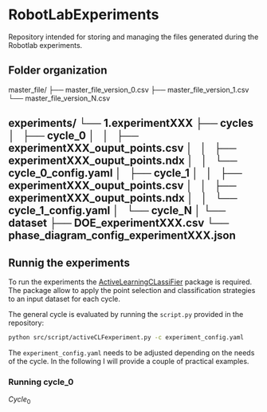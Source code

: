 # RobotLabExperiments

Repository intended for storing and managing the files generated during the Robotlab experiments.

Folder organization
------------
master_file/
├── master_file_version_0.csv
├── master_file_version_1.csv
└── master_file_version_N.csv

experiments/
└── 1.experimentXXX
    ├── cycles
    │   ├── cycle_0
    │   │   ├── experimentXXX_ouput_points.csv
    │   │   ├── experimentXXX_ouput_points.ndx
    │   │   └── cycle_0_config.yaml
    │   ├── cycle_1
    │   │   ├── experimentXXX_ouput_points.csv
    │   │   ├── experimentXXX_ouput_points.ndx
    │   │   └── cycle_1_config.yaml
    │   └── cycle_N
    │
    └── dataset
        ├── DOE_experimentXXX.csv
        └── phase_diagram_config_experimentXXX.json
------------

## Runnig the experiments

To run the experiments the [ActiveLearningCLassiFier](https://github.com/AGardinon/ActiveLearningCLassiFier) package is required.
The package allow to apply the point selection and classification strategies to an input dataset for each cycle.

The general cycle is evaluated by running the `script.py` provided in the repository:
```bash
python src/script/activeCLFexperiment.py -c experiment_config.yaml
```
The `experiment_config.yaml` needs to be adjusted depending on the needs of the cycle.
In the following I will provide a couple of practical examples.

### Running cycle_0

$Cycle_0$ 